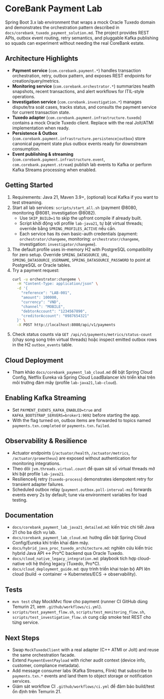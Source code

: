 # CoreBank Payment Lab

Spring Boot 3.x lab environment that wraps a mock Oracle Tuxedo domain and demonstrates the orchestration pattern described in `docs/corebank_tuxedo_payment_solution.md`. The project provides REST APIs, outbox event routing, retry semantics, and pluggable Kafka publishing so squads can experiment without needing the real CoreBank estate.

## Architecture Highlights
- **Payment service** (`com.corebank.payment.*`) handles transaction orchestration, retry, outbox pattern, and exposes REST endpoints for creation/query/metrics.
- **Monitoring service** (`com.corebank.orchestrator.*`) summarizes health snapshots, recent transactions, and alert workflows for ITIL-style operations.
- **Investigation service** (`com.corebank.investigation.*`) manages dispute/tra soát cases, tracks status, and consults the payment service for current transaction state.
- **Tuxedo adapter** (`com.corebank.payment.infrastructure.tuxedo`) contains a mock Oracle Tuxedo client. Replace with the real Jolt/ATMI implementation when ready.
- **Persistence & Outbox** (`com.corebank.payment.infrastructure.persistence|outbox`) store canonical payment state plus outbox events ready for downstream consumption.
- **Event publishing & streaming** (`com.corebank.payment.infrastructure.event`, `com.corebank.payment.stream`) publish lab events to Kafka or perform Kafka Streams processing when enabled.

## Getting Started
1. Requirements: Java 21, Maven 3.9+, (optional) local Kafka if you want to test streaming.
2. Start all lab services: `scripts/start_all.sh` (payment @8080, monitoring @8081, investigation @8082).
   - Use `SKIP_BUILD=1` to skip the upfront compile if already built.
   - Script khởi động với profile `lab-java21`, tự bật virtual threads; override bằng `SPRING_PROFILES_ACTIVE` nếu cần.
   - Each service has its own basic-auth credentials (payment: `orchestrator/changeme`, monitoring: `orchestrator/changeme`, investigation: `investigator/changeme`).
3. The default profile uses in-memory H2 with PostgreSQL compatibility for zero setup. Override `SPRING_DATASOURCE_URL`, `SPRING_DATASOURCE_USERNAME`, `SPRING_DATASOURCE_PASSWORD` to point at PostgreSQL or Oracle tables.
4. Try a payment request:
   ```bash
   curl -u orchestrator:changeme \
     -H "Content-Type: application/json" \
     -d '{
       "reference": "LAB-001",
       "amount": 100000,
       "currency": "VND",
       "channel": "MOBILE",
       "debtorAccount": "1234567890",
       "creditorAccount": "0987654321"
     }' \
     -X POST http://localhost:8080/api/v1/payments
   ```
5. Check status counts via `GET /api/v1/payments/metrics/status-count` (chạy song song trên virtual threads) hoặc inspect emitted outbox rows in the H2 `outbox_events` table.

## Cloud Deployment
- Tham khảo `docs/corebank_payment_lab_cloud.md` để bật Spring Cloud Config, Netflix Eureka và Spring Cloud LoadBalancer khi triển khai trên môi trường đám mây (profile `lab-java21,lab-cloud`).

## Enabling Kafka Streaming
- Set `PAYMENT_EVENTS_KAFKA_ENABLED=true` and `KAFKA_BOOTSTRAP_SERVERS=broker1:9092` before starting the app.
- With the flag turned on, outbox items are forwarded to topics named `payments.txn.completed` or `payments.txn.failed`.

## Observability & Resilience
- Actuator endpoints (`/actuator/health`, `/actuator/metrics`, `/actuator/prometheus`) are exposed without authentication for monitoring integrations.
- Theo dõi `jvm.threads.virtual.count` để quan sát số virtual threads mở khi bật profile `lab-java21`.
- Resilience4j retry (`tuxedo-process`) demonstrates idempotent retry for transient adapter failures.
- Scheduled outbox relay (`payment.outbox.poll-interval-ms`) forwards events every 2s by default; tune via environment variables for load testing.

## Documentation
- `docs/corebank_payment_lab_java21_detailed.md`: kiến trúc chi tiết Java 21 cho ba dịch vụ lab.
- `docs/corebank_payment_lab_cloud.md`: hướng dẫn bật Spring Cloud Config/Eureka khi triển khai đám mây.
- `docs/hybrid_java_proc_tuxedo_architecture.md`: nghiên cứu kiến trúc hybrid Java API ↔ Pro*C backend qua Oracle Tuxedo.
- `docs/cloud_native_legacy_integration.md`: playbook tích hợp cloud-native với hệ thống legacy (Tuxedo, Pro*C).
- `docs/cloud_deployment_guide.md`: quy trình triển khai toàn bộ API lên cloud (build → container → Kubernetes/ECS → observability).

## Tests
- `mvn test` chạy MockMvc flow cho payment (runner CI GitHub dùng Temurin 21, xem `.github/workflows/ci.yml`).
- `scripts/test_payment_flow.sh`, `scripts/test_monitoring_flow.sh`, `scripts/test_investigation_flow.sh` cung cấp smoke test REST cho từng service.

## Next Steps
- Swap `MockTuxedoClient` with a real adapter (C++ ATMI or Jolt) and reuse the same orchestration facade.
- Extend `PaymentEventPayload` with richer audit context (device info, customer, compliance metadata).
- Add message consumer labs (Kafka Streams, Flink) that subscribe to `payments.txn.*` events and land them to object storage or notification services.
- Giám sát workflow CI `.github/workflows/ci.yml` để đảm bảo build/test ổn định trên Temurin 21.
